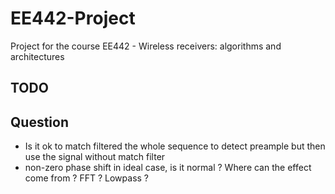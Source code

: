 # EE442-Project
Project for the course EE442 - Wireless receivers: algorithms and architectures

## TODO 

## Question
- Is it ok to match filtered the whole sequence to detect preample but then use the signal without match filter
- non-zero phase shift in ideal case, is it normal ? Where can the effect come from ? FFT ? Lowpass ?